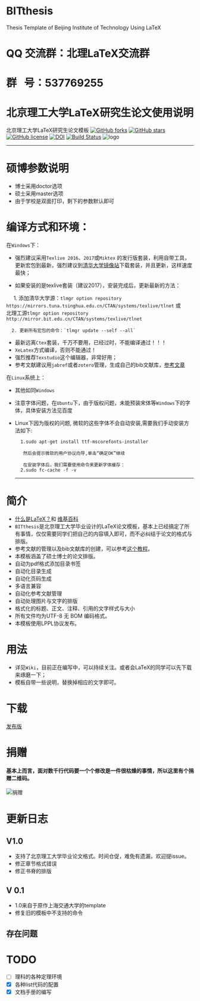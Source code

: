 # BITthesis
Thesis Template  of Beijing Institute of Technology  Using LaTeX
# QQ 交流群：北理LaTeX交流群
# 群   号：537769255
# 北京理工大学LaTeX研究生论文使用说明


北京理工大学LaTeX研究生论文模板
[![GitHub forks](https://img.shields.io/github/forks/qiuzhu/BITthesis.svg?style=flat-square)](https://github.com/qiuzhu/BITthesis/network)
[![GitHub stars](https://img.shields.io/github/stars/qiuzhu/BITthesis.svg?style=flat-square)](https://github.com/qiuzhu/BITthesis/stargazers)
[![GitHub license](https://img.shields.io/badge/license-AGPL-blue.svg?style=flat-square)](https://raw.githubusercontent.com/qiuzhu/BITthesis/master/LICENSE)
[![DOI](https://zenodo.org/badge/65891069.svg)](https://zenodo.org/badge/latestdoi/65891069)
[![Build Status](https://travis-ci.org/qiuzhu/BITthesis.svg?branch=master)](https://travis-ci.org/qiuzhu/BITthesis)
![logo](https://github.com/qiuzhu/BITthesis/blob/master/bitlatex.png)

------------------------------------------------------------------------
# 硕博参数说明
- 博士采用doctor选项
- 硕士采用master选项
- 由于学校是双面打印，剩下的参数默认即可
# 编译方式和环境：
在`Windows`下：
- 强烈建议采用`Texlive 2016`、`2017`或`Miktex` 的发行版套装，利用自带工具，更新宏包到最新，强烈建议到[清华大学镜像站](https://mirrors.tuna.tsinghua.edu.cn)下载套装，并且更新，这样速度最快；

- 如果安装的是texlive套装（建议2017），安装完成后，更新最新的方法：

      1. 添加清华大学源：`tlmgr option repository https://mirrors.tuna.tsinghua.edu.cn/CTAN/systems/texlive/tlnet`
          或
         北理工源`tlmgr option repository http://mirror.bit.edu.cn/CTAN/systems/texlive/tlnet`
         
      2. 更新所有宏包的命令：`tlmgr update --self --all`
        
- 最新远离`Ctex`套装，千万不要用，已经过时，不能编译通过！！！
- `XeLatex`方式编译，否则不能通过！
- 强烈推荐`Texstudio`这个编辑器，非常好用；
- 参考文献建议用`jabref`或者`zotero`管理，生成自己的bib文献库，[参考文章](http://www.360doc.com/content/14/0303/11/176942_357295803.shtml)

在`Linux`系统上：
- 其他如同`Windows`
- 注意字体问题，在`Ubuntu`下，由于版权问题，未能预装宋体等`Windows`下的字体，具体安装方法见百度
- Linux下因为版权的问题, 微软的这些字体不会自动安装,需要我们手动安装方法如下:

        1.sudo apt-get install ttf-mscorefonts-installer 
  
         然后会提示微软的用户协议向导,单击“确定OK”继续
  
         在安装字体后，我们需要使用命令来更新字体缓存：
        2.sudo fc-cache -f -v

  -------------------------------------------------------------------
# 简介

* [什么是LaTeX？](http://baike.baidu.com/link?url=hM-s1PsjuKHD_k_MpAaI5ZgwwrMtbs8mcrlxSemL2DBcxarGaGt5LWCdPbNBjLtFHHqV9z_EBe1YgNaw-bRVE_)和 [维基百科](https://en.wikibooks.org/wiki/LaTeX)
* `BITthesis`是北京理工大学毕业设计的LaTeX论文模板，基本上已经搞定了所有事情，仅仅需要同学们把自己的内容填入即可，而不必纠结于论文的格式与排版。
* 参考文献的管理以及bib文献库的创建，可以参考[这个教程](http://www.jianshu.com/p/68f0e4134b04)。
* 本模板涵盖了硕士博士的论文排版。
* 自动为pdf格式添加目录书签
* 自动化目录生成
* 自动化页码生成
* 多语言兼容
* 自动化参考文献管理
* 自动处理图片与文字的排版
* 格式化的标题、正文、注释、引用的文字样式与大小
* 所有文件均为UTF-8 无 BOM 编码格式。
* 本模板使用LPPL协议发布。
# 用法
- 详见`Wiki`，目前正在编写中，可以持续关注。或者会LaTeX的同学可以先下载来琢磨一下；
- 模板自带一些说明，替换掉相应的文字即可。
# 下载
[发布版](https://github.com/qiuzhu/BITthesis/releases)
# 捐赠
#### 基本上而言，面对数千行代码要一个个修改是一件很枯燥的事情，所以这里有个捐赠二维码。
![捐赠](https://github.com/qiuzhu/BITthesis/blob/master/m.png)

# 更新日志
## V1.0
* 支持了北京理工大学毕业论文格式。时间仓促，难免有遗漏，欢迎提issue。
* 修正章节格式错误
* 修正书脊的排版
## V 0.1
* 1.0来自于原作上海交通大学的template
* 修复旧的模板中不支持的命令


## 存在问题

# TODO
- [ ] 理科的各种定理环境
- [X] 各种list代码的配置
- [X] 文档手册的编写
